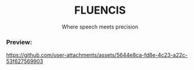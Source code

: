 <h1 align="center">FLUENCIS</h1>
<p align="center">Where speech meets precision</p>
<h3>Preview:</h3>


https://github.com/user-attachments/assets/5644e8ca-fd8e-4c23-a22c-53f627569903

